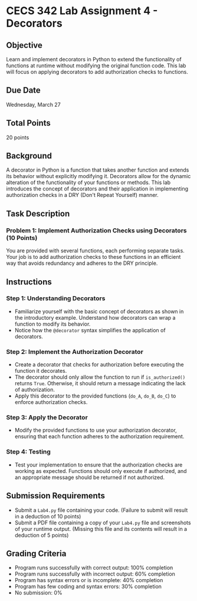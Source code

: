 # CECS 342 Lab Assignment 4 - Decorators

## Objective
Learn and implement decorators in Python to extend the functionality of functions at runtime without modifying the original function code. This lab will focus on applying decorators to add authorization checks to functions.

## Due Date
Wednesday, March 27

## Total Points
20 points

## Background
A decorator in Python is a function that takes another function and extends its behavior without explicitly modifying it. Decorators allow for the dynamic alteration of the functionality of your functions or methods. This lab introduces the concept of decorators and their application in implementing authorization checks in a DRY (Don't Repeat Yourself) manner.

## Task Description

### Problem 1: Implement Authorization Checks using Decorators (10 Points)
You are provided with several functions, each performing separate tasks. Your job is to add authorization checks to these functions in an efficient way that avoids redundancy and adheres to the DRY principle.

## Instructions

### Step 1: Understanding Decorators
- Familiarize yourself with the basic concept of decorators as shown in the introductory example. Understand how decorators can wrap a function to modify its behavior.
- Notice how the `@decorator` syntax simplifies the application of decorators.

### Step 2: Implement the Authorization Decorator
- Create a decorator that checks for authorization before executing the function it decorates.
- The decorator should only allow the function to run if `is_authorized()` returns `True`. Otherwise, it should return a message indicating the lack of authorization.
- Apply this decorator to the provided functions (`do_A`, `do_B`, `do_C`) to enforce authorization checks.

### Step 3: Apply the Decorator
- Modify the provided functions to use your authorization decorator, ensuring that each function adheres to the authorization requirement.

### Step 4: Testing
- Test your implementation to ensure that the authorization checks are working as expected. Functions should only execute if authorized, and an appropriate message should be returned if not authorized.

## Submission Requirements
- Submit a `Lab4.py` file containing your code. (Failure to submit will result in a deduction of 10 points)
- Submit a PDF file containing a copy of your `Lab4.py` file and screenshots of your runtime output. (Missing this file and its contents will result in a deduction of 5 points)

## Grading Criteria
- Program runs successfully with correct output: 100% completion
- Program runs successfully with incorrect output: 60% completion
- Program has syntax errors or is incomplete: 40% completion
- Program has few coding and syntax errors: 30% completion
- No submission: 0%
